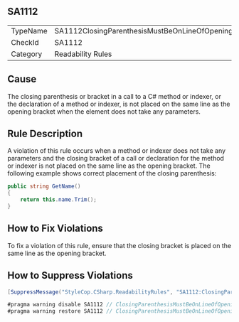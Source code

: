﻿## SA1112

<table>
<tr>
  <td>TypeName</td>
  <td>SA1112ClosingParenthesisMustBeOnLineOfOpeningParenthesis</td>
</tr>
<tr>
  <td>CheckId</td>
  <td>SA1112</td>
</tr>
<tr>
  <td>Category</td>
  <td>Readability Rules</td>
</tr>
</table>

## Cause

The closing parenthesis or bracket in a call to a C# method or indexer, or the declaration of a method or indexer, is not placed on the same line as the opening bracket when the element does not take any parameters.

## Rule Description

A violation of this rule occurs when a method or indexer does not take any parameters and the closing bracket of a call or declaration for the method or indexer is not placed on the same line as the opening bracket. The following example shows correct placement of the closing parenthesis:

```csharp
public string GetName()
{
    return this.name.Trim();
}
```

## How to Fix Violations

To fix a violation of this rule, ensure that the closing bracket is placed on the same line as the opening bracket.

## How to Suppress Violations

```csharp
[SuppressMessage("StyleCop.CSharp.ReadabilityRules", "SA1112:ClosingParenthesisMustBeOnLineOfOpeningParenthesis", Justification = "Reviewed.")]
```

```csharp
#pragma warning disable SA1112 // ClosingParenthesisMustBeOnLineOfOpeningParenthesis
#pragma warning restore SA1112 // ClosingParenthesisMustBeOnLineOfOpeningParenthesis
```

